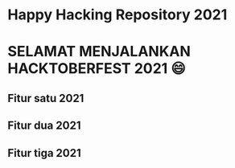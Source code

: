 # Happy Hacking Repository 2021

# SELAMAT MENJALANKAN HACKTOBERFEST 2021 😄

## Fitur satu 2021

## Fitur dua 2021

## Fitur tiga 2021


